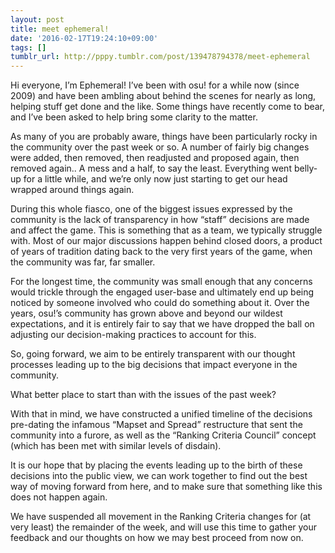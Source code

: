 ```yaml
---
layout: post
title: meet ephemeral!
date: '2016-02-17T19:24:10+09:00'
tags: []
tumblr_url: http://pppy.tumblr.com/post/139478794378/meet-ephemeral
---
```

Hi everyone, I’m Ephemeral! I’ve been with osu! for a while now (since 2009) and have been ambling about behind the scenes for nearly as long, helping stuff get done and the like. Some things have recently come to bear, and I’ve been asked to help bring some clarity to the matter.



As many of you are probably aware, things have been particularly rocky in the community over the past week or so. A number of fairly big changes were added, then removed, then readjusted and proposed again, then removed again.. A mess and a half, to say the least. Everything went belly-up for a little while, and we’re only now just starting to get our head wrapped around things again.

During this whole fiasco, one of the biggest issues expressed by the community is the lack of transparency in how “staff” decisions are made and affect the game. This is something that as a team, we typically struggle with. Most of our major discussions happen behind closed doors, a product of years of tradition dating back to the very first years of the game, when the community was far, far smaller.

For the longest time, the community was small enough that any concerns would trickle through the engaged user-base and ultimately end up being noticed by someone involved who could do something about it. Over the years, osu!’s community has grown above and beyond our wildest expectations, and it is entirely fair to say that we have dropped the ball on adjusting our decision-making practices to account for this.

So, going forward, we aim to be entirely transparent with our thought processes leading up to the big decisions that impact everyone in the community.

What better place to start than with the issues of the past week?

With that in mind, we have constructed a unified timeline of the decisions pre-dating the infamous “Mapset and Spread” restructure that sent the community into a furore, as well as the “Ranking Criteria Council” concept (which has been met with similar levels of disdain).

It is our hope that by placing the events leading up to the birth of these decisions into the public view, we can work together to find out the best way of moving forward from here, and to make sure that something like this does not happen again.

We have suspended all movement in the Ranking Criteria changes for (at very least) the remainder of the week, and will use this time to gather your feedback and our thoughts on how we may best proceed from now on.
